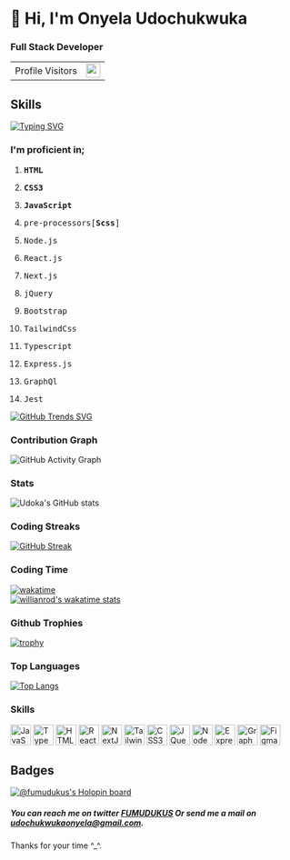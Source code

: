 # 👋 Hi, I'm Onyela Udochukwuka

### Full Stack Developer

<table align="center">
  <tr>
    <td>Profile Visitors</td>
    <td height="25">
     
<img src="https://profile-counter.glitch.me/onyelaudochukwuka/count.svg" height="25" />
     
   </td>
  </tr>
</table>

## Skills


[![Typing SVG](https://readme-typing-svg.herokuapp.com?font=Poppins&color=84A59D&size=30&lines=Open+Source+Enthusiast;My+strong+points+are;problem+solving;Critical+thinking;And+I+love+building+stuff)](https://git.io/typing-svg)

### I'm proficient in;

<ol>
 <li><pre><b>HTML</b></pre></li>
 <li><pre><b>CSS3</b></pre></li>
 <li><pre><b>JavaScript</b></pre></li>
 <li><pre>pre-processors[<b>Scss</b>]</pre></li>
 <li><pre>Node.js</pre></li>
 <li><pre>React.js</pre></li>
 <li><pre>Next.js</pre></li>
 <li><pre>jQuery</pre></li>
 <li><pre>Bootstrap</pre></li>
  <li><pre>TailwindCss</pre></li>
 <li><pre>Typescript</pre></li>
  <li><pre>Express.js</pre></li>
 <li><pre>GraphQl</pre></li>
 <li><pre>Jest</pre></li>
  </ol>

[![GitHub Trends SVG](https://api.githubtrends.io/user/svg/Onyelaudochukwuka/langs)](https://githubtrends.io)

### Contribution Graph

![GitHub Activity Graph](https://activity-graph.herokuapp.com/graph?username=Onyelaudochukwuka)


### Stats
![Udoka's GitHub stats](https://github-readme-stats.vercel.app/api?username=Onyelaudochukwuka&count_private=true)

### Coding Streaks

 ​[![​GitHub Streak​](https://github-readme-streak-stats.herokuapp.com/?user=Onyelaudochukwuka)](https://github.com/Onyelaudochukwuka)<br>

### Coding Time

[![wakatime](https://wakatime.com/badge/user/3cb90ed5-1bb9-4b97-a943-3c8e85a6dcbb.svg)](https://wakatime.com/@3cb90ed5-1bb9-4b97-a943-3c8e85a6dcbb)
<br />
[![willianrod's wakatime stats](https://github-readme-stats.vercel.app/api/wakatime?username=udoka)](https://github.com/anuraghazra/github-readme-stats)

### Github Trophies

[![trophy](https://github-profile-trophy.vercel.app/?username=Onyelaudochukwuka)](https://github.com/ryo-ma/github-profile-trophy)


### Top Languages

[![Top Langs](https://github-readme-stats.vercel.app/api/top-langs/?username=Onyelaudochukwuka&count-private=true)](https://github.com/Onyelaudochukwuka)




### Skills

<div align="left">
<a href="https://developer.mozilla.org/en-US/docs/Web/JavaScript" target="_blank" rel="noreferrer"><img src="https://raw.githubusercontent.com/danielcranney/readme-generator/main/public/icons/skills/javascript-colored.svg" width="36" height="36" alt="JavaScript" /></a>
<a href="https://www.typescriptlang.org/" target="_blank" rel="noreferrer"><img src="https://raw.githubusercontent.com/danielcranney/readme-generator/main/public/icons/skills/typescript-colored.svg" width="36" height="36" alt="TypeScript" /></a>
<a href="https://developer.mozilla.org/en-US/docs/Glossary/HTML5" target="_blank" rel="noreferrer"><img src="https://raw.githubusercontent.com/danielcranney/readme-generator/main/public/icons/skills/html5-colored.svg" width="36" height="36" alt="HTML5" /></a>
<a href="https://reactjs.org/" target="_blank" rel="noreferrer"><img src="https://raw.githubusercontent.com/danielcranney/readme-generator/main/public/icons/skills/react-colored.svg" width="36" height="36" alt="React" /></a>
<a href="https://nextjs.org/docs" target="_blank" rel="noreferrer"><img src="https://raw.githubusercontent.com/danielcranney/readme-generator/main/public/icons/skills/nextjs-colored.svg" width="36" height="36" alt="NextJs" /></a>
<a href="https://tailwindcss.com/" target="_blank" rel="noreferrer"><img src="https://raw.githubusercontent.com/danielcranney/readme-generator/main/public/icons/skills/tailwindcss-colored.svg" width="36" height="36" alt="TailwindCSS" /></a>
<a href="https://www.w3.org/TR/CSS/#css" target="_blank" rel="noreferrer"><img src="https://raw.githubusercontent.com/danielcranney/readme-generator/main/public/icons/skills/css3-colored.svg" width="36" height="36" alt="CSS3" /></a>
<a href="https://jquery.com/" target="_blank" rel="noreferrer"><img src="https://raw.githubusercontent.com/danielcranney/readme-generator/main/public/icons/skills/jquery-colored.svg" width="36" height="36" alt="JQuery" /></a>
<a href="https://nodejs.org/en/" target="_blank" rel="noreferrer"><img src="https://raw.githubusercontent.com/danielcranney/readme-generator/main/public/icons/skills/nodejs-colored.svg" width="36" height="36" alt="NodeJS" /></a>
<a href="https://expressjs.com/" target="_blank" rel="noreferrer"><img src="https://raw.githubusercontent.com/danielcranney/readme-generator/main/public/icons/skills/express-colored.svg" width="36" height="36" alt="Express" /></a>
<a href="https://graphql.org/" target="_blank" rel="noreferrer"><img src="https://raw.githubusercontent.com/danielcranney/readme-generator/main/public/icons/skills/graphql-colored.svg" width="36" height="36" alt="GraphQL" /></a>
<a href="https://www.figma.com/" target="_blank" rel="noreferrer"><img src="https://raw.githubusercontent.com/danielcranney/readme-generator/main/public/icons/skills/figma-colored.svg" width="36" height="36" alt="Figma" /></a>
</div>

## Badges

[![@fumudukus's Holopin board](https://holopin.me/fumudukus)](https://holopin.io/@fumudukus)

##### You can reach me on twitter [FUMUDUKUS](https://twitter.com/FUMUDUKUS) Or send me a mail on <a href="udochukwukaonyela@gmail.com">udochukwukaonyela@gmail.com</a>.
Thanks for your time ^_^.

<!---
Onyelaudochukwuka/Onyelaudochukwuka is a ✨ special ✨ repository because its `README.md` (this file) appears on your GitHub profile.
You can click the Preview link to take a look at your changes.
--->
